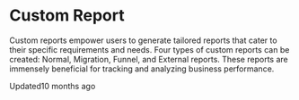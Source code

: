 # Custom Report

Custom reports empower users to generate tailored reports that cater to their specific requirements and needs. Four types of custom reports can be created: Normal, Migration, Funnel, and External reports. These reports are immensely beneficial for tracking and analyzing business performance.

Updated10 months ago